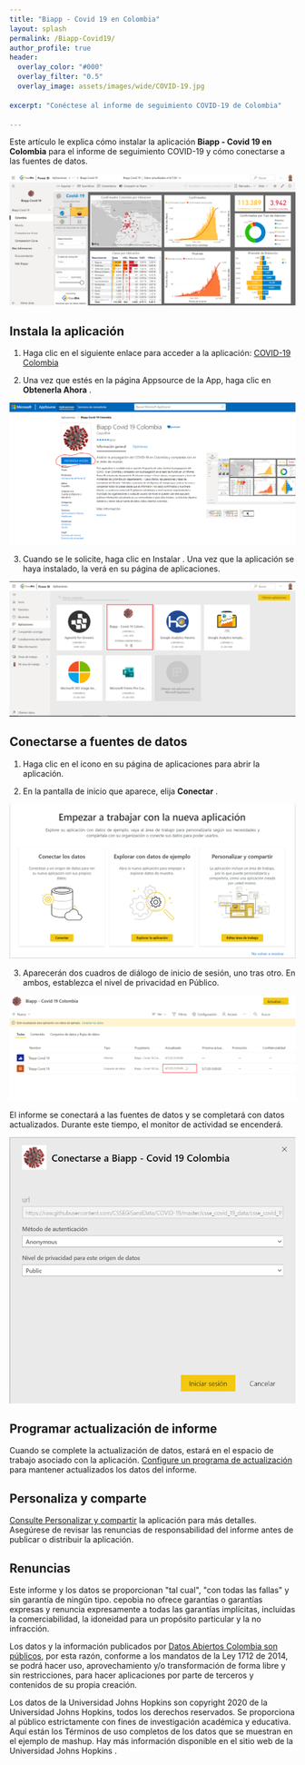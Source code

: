 ```yaml
---
title: "Biapp - Covid 19 en Colombia"
layout: splash
permalink: /Biapp-Covid19/
author_profile: true
header:
  overlay_color: "#000"
  overlay_filter: "0.5"  
  overlay_image: assets/images/wide/COVID-19.jpg

excerpt: "Conéctese al informe de seguimiento COVID-19 de Colombia"

---
```


Este artículo le explica cómo instalar la aplicación **Biapp - Covid 19 en Colombia** para el informe de seguimiento COVID-19 y cómo conectarse a las fuentes de datos.

![Biapp Covid 19 Colombia](/assets/images/biapps/BiappCovid19.png)


## Instala la aplicación

1. Haga clic en el siguiente enlace para acceder a la aplicación: [COVID-19 Colombia](https://appsource.microsoft.com/en-us/product/power-bi/cepobia1590960175669.ex_biapp_covid?tab=Overview)

2. Una vez que estés en la página Appsource de la App, haga clic en **Obtenerla Ahora** .

![Marketplace](/assets/images/biapps/obtener_covid.png)

3. Cuando se le solicite, haga clic en Instalar . Una vez que la aplicación se haya instalado, la verá en su página de aplicaciones.

![](/assets/images/biapps/AppsCovid.png)

## Conectarse a fuentes de datos

1. Haga clic en el icono en su página de aplicaciones para abrir la aplicación.

2. En la pantalla de inicio que aparece, elija **Conectar** .

![](/assets/images/biapps/Conectar.png)

3. Aparecerán dos cuadros de diálogo de inicio de sesión, uno tras otro. En ambos, establezca el nivel de privacidad en Público.

![](/assets/images/biapps/Datos2.png)

El informe se conectará a las fuentes de datos y se completará con datos actualizados. Durante este tiempo, el monitor de actividad se encenderá.

![](/assets/images/biapps/datos.png)

## Programar actualización de informe

Cuando se complete la actualización de datos, estará en el espacio de trabajo asociado con la aplicación. [Configure un programa de actualización](https://docs.microsoft.com/en-us/power-bi/connect-data/refresh-scheduled-refresh) para mantener actualizados los datos del informe.

## Personaliza y comparte

[Consulte Personalizar y compartir](https://docs.microsoft.com/es-us/power-bi/connect-data/service-template-apps-install-distribute#customize-and-share-the-app) la aplicación para más detalles. Asegúrese de revisar las renuncias de responsabilidad del informe antes de publicar o distribuir la aplicación.

## Renuncias

Este informe y los datos se proporcionan "tal cual", "con todas las fallas" y sin garantía de ningún tipo. cepobia no ofrece garantías o garantías expresas y renuncia expresamente a todas las garantías implícitas, incluidas la comerciabilidad, la idoneidad para un propósito particular y la no infracción.

Los datos y la información publicados por [Datos Abiertos Colombia son públicos](https://herramientas.datos.gov.co/es/terms-and-conditions-es), por esta razón, conforme a los mandatos de la Ley 1712 de 2014, se podrá hacer uso, aprovechamiento y/o transformación de forma libre y sin restricciones, para hacer aplicaciones por parte de terceros y contenidos de su propia creación.

Los datos de la Universidad Johns Hopkins son copyright 2020 de la Universidad Johns Hopkins, todos los derechos reservados. Se proporciona al público estrictamente con fines de investigación académica y educativa. Aquí están los Términos de uso completos de los datos que se muestran en el ejemplo de mashup. Hay más información disponible en el sitio web de la Universidad Johns Hopkins .